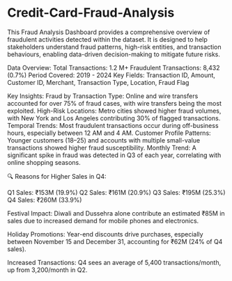# Credit-Card-Fraud-Analysis

This Fraud Analysis Dashboard provides a comprehensive overview of fraudulent activities detected within the dataset. It is designed to help stakeholders understand fraud patterns, high-risk entities, and transaction behaviours, enabling data-driven decision-making to mitigate future risks.

Data Overview:
Total Transactions: 1.2 M+
Fraudulent Transactions: 8,432 (0.7%)
Period Covered: 2019 - 2024
Key Fields: Transaction ID, Amount, Customer ID, Merchant, Transaction Type, Location, Fraud Flag

Key Insights:
Fraud by Transaction Type: Online and wire transfers accounted for over 75% of fraud cases, with wire transfers being the most exploited.
High-Risk Locations: Metro cities showed higher fraud volumes, with New York and Los Angeles contributing 30% of flagged transactions.
Temporal Trends: Most fraudulent transactions occur during off-business hours, especially between 12 AM and 4 AM.
Customer Profile Patterns: Younger customers (18–25) and accounts with multiple small-value transactions showed higher fraud susceptibility.
Monthly Trend: A significant spike in fraud was detected in Q3 of each year, correlating with online shopping seasons.

🔍 Reasons for Higher Sales in Q4:

Q1 Sales: ₹153M (19.9%)
Q2 Sales: ₹161M (20.9%)
Q3 Sales: ₹195M (25.3%)
Q4 Sales: ₹260M (33.9%)


Festival Impact: Diwali and Dussehra alone contribute an estimated ₹85M in sales due to increased demand for mobile phones and electronics.

Holiday Promotions: Year-end discounts drive purchases, especially between November 15 and December 31, accounting for ₹62M (24% of Q4 sales).

Increased Transactions: Q4 sees an average of 5,400 transactions/month, up from 3,200/month in Q2.
